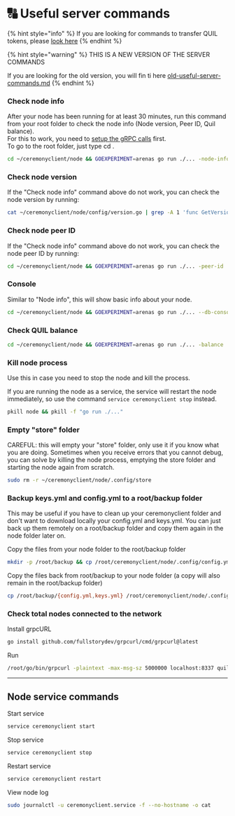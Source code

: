 # 🔠 Useful server commands

{% hint style="info" %}
If you are looking for commands to transfer QUIL tokens, please [look here](https://app.gitbook.com/o/OarGuxi0cVButvqcFwRt/s/G8xnbuGv4YmbeRKqTig0/)
{% endhint %}

{% hint style="warning" %}
THIS IS  A NEW VERSION OF THE SERVER COMMANDS

If you are looking for the old version, you will fin ti here [old-useful-server-commands.md](../archive/old-useful-server-commands.md "mention")
{% endhint %}

### Check node info&#x20;

After your node has been running for at least 30 minutes, run this command from your root folder to check the node info (Node version, Peer ID, Quil balance).\
For this to work, you need to [setup the gRPC calls](../set-up-the-grpc-calls.md) first.\
To go to the root folder, just type cd .

```bash
cd ~/ceremonyclient/node && GOEXPERIMENT=arenas go run ./... -node-info
```

### Check node version&#x20;

If the "Check node info" command above do not work, you can check the node version by running:

```bash
cat ~/ceremonyclient/node/config/version.go | grep -A 1 'func GetVersion() \[\]byte {' | grep -Eo '0x[0-9a-fA-F]+' | xargs printf '%d.%d.%d'
```

### Check node peer ID&#x20;

If the "Check node info" command above do not work, you can check the node peer ID by running:

```bash
cd ~/ceremonyclient/node && GOEXPERIMENT=arenas go run ./... -peer-id
```

### Console&#x20;

Similar to "Node info", this will show basic info about your node.

```bash
cd ~/ceremonyclient/node && GOEXPERIMENT=arenas go run ./... --db-console
```

### Check QUIL balance

```bash
cd ~/ceremonyclient/node && GOEXPERIMENT=arenas go run ./... -balance
```

### Kill node process&#x20;

Use this in case you need to stop the node and kill the process.&#x20;

If you are running the node as a service, the service will restart the node immediately, so use the command `service ceremonyclient stop` instead.

```bash
pkill node && pkill -f "go run ./..."
```

### Empty "store" folder&#x20;

CAREFUL: this will empty your "store" folder, only use it if you know what you are doing. Sometimes when you receive errors that you cannot debug, you can solve by killing the node process, emptying the store folder and starting the node again from scratch.

```bash
sudo rm -r ~/ceremonyclient/node/.config/store
```

### Backup keys.yml and config.yml to a root/backup folder&#x20;

This may be useful if you have to clean up your ceremonyclient folder and don't want to download locally your config.yml and keys.yml. You can just back up them remotely on a root/backup folder and copy them again in the node folder later on.

Copy the files from your node folder to the root/backup folder

```bash
mkdir -p /root/backup && cp /root/ceremonyclient/node/.config/config.yml /root/backup && cp /root/ceremonyclient/node/.config/keys.yml /root/backup
```

Copy the files back from root/backup to your node folder (a copy will also remain in the root/backup folder)

```bash
cp /root/backup/{config.yml,keys.yml} /root/ceremonyclient/node/.config/
```

### Check total nodes connected to the network&#x20;

Install grpcURL

```bash
go install github.com/fullstorydev/grpcurl/cmd/grpcurl@latest
```

Run

```bash
/root/go/bin/grpcurl -plaintext -max-msg-sz 5000000 localhost:8337 quilibrium.node.node.pb.NodeService.GetPeerInfo | grep peerId | wc -l
```

***

## Node service commands

Start service

```bash
service ceremonyclient start
```

Stop service

```bash
service ceremonyclient stop
```

Restart service

```bash
service ceremonyclient restart
```

View node log

```bash
sudo journalctl -u ceremonyclient.service -f --no-hostname -o cat
```
